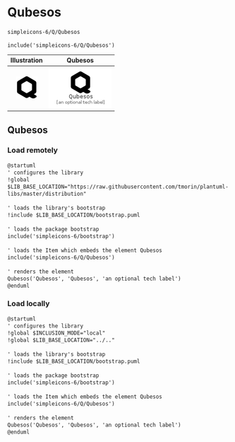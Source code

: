 # Qubesos


```text
simpleicons-6/Q/Qubesos
```

```text
include('simpleicons-6/Q/Qubesos')
```



| Illustration | Qubesos |
| :---: | :---: |
| ![illustration for Illustration](../../simpleicons-6/Q/Qubesos.png) | ![illustration for Qubesos](../../simpleicons-6/Q/Qubesos.Local.png) |




## Qubesos

### Load remotely
```plantuml
@startuml
' configures the library
!global $LIB_BASE_LOCATION="https://raw.githubusercontent.com/tmorin/plantuml-libs/master/distribution"

' loads the library's bootstrap
!include $LIB_BASE_LOCATION/bootstrap.puml

' loads the package bootstrap
include('simpleicons-6/bootstrap')

' loads the Item which embeds the element Qubesos
include('simpleicons-6/Q/Qubesos')

' renders the element
Qubesos('Qubesos', 'Qubesos', 'an optional tech label')
@enduml
```

### Load locally
```plantuml
@startuml
' configures the library
!global $INCLUSION_MODE="local"
!global $LIB_BASE_LOCATION="../.."

' loads the library's bootstrap
!include $LIB_BASE_LOCATION/bootstrap.puml

' loads the package bootstrap
include('simpleicons-6/bootstrap')

' loads the Item which embeds the element Qubesos
include('simpleicons-6/Q/Qubesos')

' renders the element
Qubesos('Qubesos', 'Qubesos', 'an optional tech label')
@enduml
```

